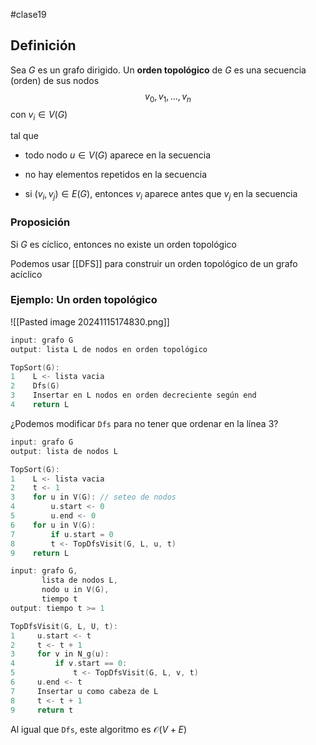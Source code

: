 #clase19 

## Definición 

Sea $G$ es un grafo dirigido. Un **orden topológico** de $G$ es una secuencia (orden) de sus nodos $$v_0, v_1, \dots, v_n$$ con $v_i \in V(G)$

tal que 
- todo nodo $u \in V(G)$ aparece en la secuencia

- no hay elementos repetidos en la secuencia

- si $(v_i, v_j) \in E(G)$, entonces $v_i$ aparece antes que $v_j$ en la secuencia

### Proposición

Si $G$ es cíclico, entonces no existe un orden topológico

Podemos usar [[DFS]] para construir un orden topológico de un grafo acíclico

### Ejemplo: Un orden topológico

![[Pasted image 20241115174830.png]]

```c
input: grafo G
output: lista L de nodos en orden topológico

TopSort(G):
1    L <- lista vacia
2    Dfs(G) 
3    Insertar en L nodos en orden decreciente según end
4    return L
```

¿Podemos modificar ``Dfs`` para no tener que ordenar en la línea 3?

```c
input: grafo G
output: lista de nodos L

TopSort(G):
1    L <- lista vacia
2    t <- 1
3    for u in V(G): // seteo de nodos
4        u.start <- 0
5        u.end <- 0
6    for u in V(G):
7        if u.start = 0
8        t <- TopDfsVisit(G, L, u, t)
9    return L

input: grafo G,
	   lista de nodos L,
	   nodo u in V(G),
	   tiempo t
output: tiempo t >= 1

TopDfsVisit(G, L, U, t):
1     u.start <- t
2     t <- t + 1
3     for v in N_g(u):
4         if v.start == 0:
5             t <- TopDfsVisit(G, L, v, t)
6     u.end <- t
7     Insertar u como cabeza de L
8     t <- t + 1
9     return t
```

Al igual que `Dfs`, este algoritmo es $\mathcal{O}(V + E)$

